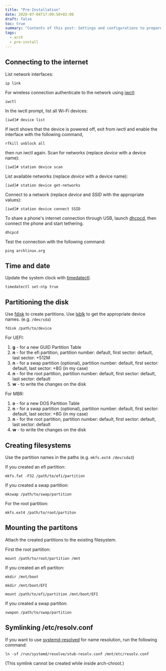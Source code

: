 ```yaml
---
title: "Pre-Installation"
date: 2020-07-04T17:09:50+02:00
draft: false
toc: true
summary: "Contents of this post: Settings and configurations to prepare the installation. (internet, time and date, partitioning, etc.)"
tags:
  - arch
  - pre-install
---
```


## Connecting to the internet

List network interfaces:

```terminal
ip link
```

For wireless connection authenticate to the network using [iwctl](https://wiki.archlinux.org/index.php/Iwd#iwctl):

```terminal
iwctl
```

In the iwctl prompt, list all Wi-Fi devices:

```
[iwd]# device list
```

If iwctl shows that the device is powered off, exit from iwctl and enable the interface with the following command,

```terminal
rfkill unblock all
```

then run iwctl again. Scan for networks (replace *device* with a device name):

```
[iwd]# station device scan
```

List available networks (replace *device* with a device name):

```
[iwd]# station device get-networks
```

Connect to a network (replace *device* and *SSID* with the appropriate values):

```
[iwd]# station device connect SSID
```

To share a phone's internet connection through USB, launch [dhcpcd](https://wiki.archlinux.org/index.php/Dhcpcd), then connect the phone and start tethering.

```terminal
dhcpcd 
```

Test the connection with the following command:

```terminal
ping archlinux.org
```

## Time and date

Update the system clock with [timedatectl](https://wiki.archlinux.org/index.php/System_time#System_clock).

```terminal
timedatectl set-ntp true
```

## Partitioning the disk

Use [fdisk](https://wiki.archlinux.org/index.php/Fdisk) to create partitions.
Use [lsblk](https://wiki.archlinux.org/index.php/Device_file) to get the appropriate device names. (e.g. `/dev/sda`)

```terminal
fdisk /path/to/device
```

For UEFI:

1. **g** - for a new GUID Partition Table
2. **n** - for the efi partition, partition number: default, first sector: default, last sector: +512M
3. **n** - for a swap partition (optional), partition number: default, first sector: default, last sector: +8G (in my case)
4. **n** - for the root partition, partition number: default, first sector: default, last sector: default
5. **w** - to write the changes on the disk

For MBR:

1. **o** - for a new DOS Partition Table
2. **n** - for a swap partition (optional), partition number: default, first sector: default, last sector: +8G (in my case)
3. **n** - for the root partition, partition number: default, first sector: default, last sector: default
4. **w** - to write the changes on the disk

## Creating filesystems

Use the partition names in the paths (e.g. `mkfs.ext4 /dev/sda3`)

If you created an efi partition:

```terminal
mkfs.fat -F32 /path/to/efi/partition
```

If you created a swap partition:

```terminal
mkswap /path/to/swap/partition
```

For the root partition:

```terminal
mkfs.ext4 /path/to/root/partiton
```

## Mounting the partitons

Attach the created partitions to the existing filesystem.

First the root partition:

```terminal
mount /path/to/root/partition /mnt
```

If you created an efi partiton:

```terminal
mkdir /mnt/boot
```

```terminal
mkdir /mnt/boot/EFI
```

```terminal
mount /path/to/efi/partition /mnt/boot/EFI
```

If you created a swap partiton:

```terminal
swapon /path/to/swap/partition
```

## Symlinking /etc/resolv.conf

If you want to use [systemd-resolved](https://wiki.archlinux.org/title/Systemd-resolved) for name resolution, run the following command:

```terminal
ln -sf /run/systemd/resolve/stub-resolv.conf /mnt/etc/resolv.conf
```

(This symlink cannot be created while inside arch-chroot.)
